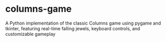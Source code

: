 # columns-game
A Python implementation of the classic Columns game using pygame and tkinter, featuring real-time falling jewels, keyboard controls, and customizable gameplay
